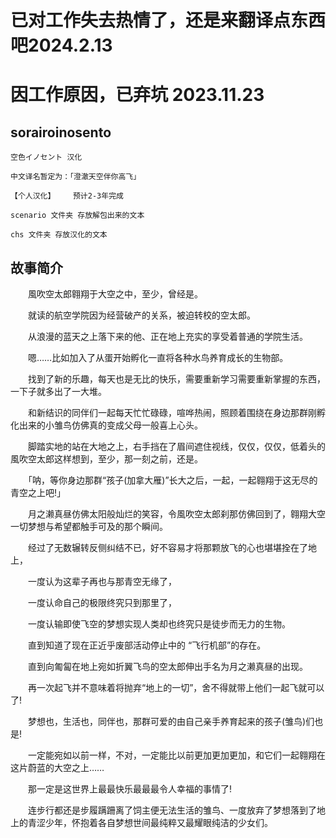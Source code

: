 # 已对工作失去热情了，还是来翻译点东西吧2024.2.13
# 因工作原因，已弃坑 2023.11.23



## sorairoinosento

    空色イノセント 汉化 

    中文译名暂定为：「澄澈天空伴你高飞」

    【个人汉化】    预计2-3年完成 

    scenario 文件夹 存放解包出来的文本

    chs 文件夹 存放汉化的文本

## 故事简介

　　風吹空太郎翱翔于大空之中，至少，曾经是。

　　就读的航空学院因为经营破产的关系，被迫转校的空太郎。

　　从浪漫的蓝天之上落下来的他、正在地上充实的享受着普通的学院生活。

　　嗯……比如加入了从蛋开始孵化一直将各种水鸟养育成长的生物部。

　　找到了新的乐趣，每天也是无比的快乐，需要重新学习需要重新掌握的东西，一下子就多出了一大堆。

　　和新结识的同伴们一起每天忙忙碌碌，喧哗热闹，照顾着围绕在身边那群刚孵化出来的小雏鸟仿佛真的变成父母一般喜上心头。

　　脚踏实地的站在大地之上，右手挡在了眉间遮住视线，仅仅，仅仅，低着头的風吹空太郎这样想到，至少，那一刻之前，还是。

　　「呐，等你身边那群“孩子(加拿大雁)”长大之后，一起，一起翱翔于这无尽的青空之上吧!」

　　月之濑真昼仿佛太阳般灿烂的笑容，令風吹空太郎刹那仿佛回到了，翱翔大空一切梦想与希望都触手可及的那个瞬间。

　　经过了无数辗转反侧纠结不已，好不容易才将那颗放飞的心也堪堪拴在了地上，

　　一度认为这辈子再也与那青空无缘了，

　　一度认命自己的极限终究只到那里了，

　　一度认输即使飞空的梦想实现人类却也终究只是徒步而无力的生物。

　　直到知道了现在正近乎废部活动停止中的 “飞行机部”的存在。

　　直到向匍匐在地上宛如折翼飞鸟的空太郎伸出手名为月之濑真昼的出现。

　　再一次起飞并不意味着将抛弃“地上的一切”，舍不得就带上他们一起飞就可以了!

　　梦想也，生活也，同伴也，那群可爱的由自己亲手养育起来的孩子(雏鸟)们也是!

　　一定能宛如以前一样，不对，一定能比以前更加更加更加，和它们一起翱翔在这片蔚蓝的大空之上……

　　那一定是这世界上最最快乐最最最令人幸福的事情了!

　　连步行都还是步履蹒跚离了饲主便无法生活的雏鸟、一度放弃了梦想落到了地上的青涩少年，怀抱着各自梦想世间最纯粹又最耀眼纯洁的少女们。
